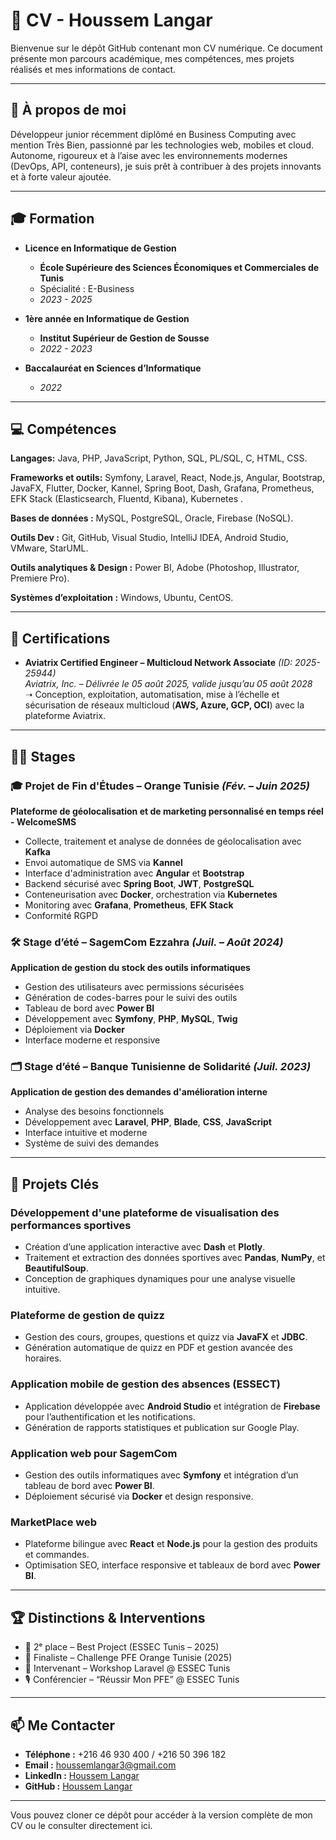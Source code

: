 # 💼 CV - Houssem Langar  

Bienvenue sur le dépôt GitHub contenant mon CV numérique. Ce document présente mon parcours académique, mes compétences, mes projets réalisés et mes informations de contact.  

---

## 📌 À propos de moi  
Développeur junior récemment diplômé en Business Computing avec mention Très Bien, passionné
par les technologies web, mobiles et cloud. Autonome, rigoureux et à l’aise avec les environnements
modernes (DevOps, API, conteneurs), je suis prêt à contribuer à des projets innovants et à forte valeur
ajoutée.  

---

## 🎓 Formation  
- **Licence en Informatique de Gestion**  
  - **École Supérieure des Sciences Économiques et Commerciales de Tunis**  
  - Spécialité : E-Business  
  - *2023 - 2025*  

- **1ère année en Informatique de Gestion**  
  - **Institut Supérieur de Gestion de Sousse**  
  - *2022 - 2023*  

- **Baccalauréat en Sciences d’Informatique**  
  - *2022*  

---

## 💻 Compétences  

**Langages:** Java, PHP, JavaScript, Python, SQL, PL/SQL, C, HTML, CSS.

**Frameworks et outils:** Symfony, Laravel, React, Node.js, Angular, Bootstrap, JavaFX, Flutter, Docker,
Kannel, Spring Boot, Dash, Grafana, Prometheus, EFK Stack (Elasticsearch, Fluentd, Kibana), Kubernetes
.

**Bases de données :** MySQL, PostgreSQL, Oracle, Firebase (NoSQL).

**Outils Dev :** Git, GitHub, Visual Studio, IntelliJ IDEA, Android Studio, VMware, StarUML.

**Outils analytiques & Design :** Power BI, Adobe (Photoshop, Illustrator, Premiere Pro).


**Systèmes d’exploitation :** Windows, Ubuntu, CentOS.

---

## 📜 Certifications  

- **Aviatrix Certified Engineer – Multicloud Network Associate** *(ID: 2025-25944)*  
  *Aviatrix, Inc. – Délivrée le 05 août 2025, valide jusqu’au 05 août 2028*  
  ➝ Conception, exploitation, automatisation, mise à l’échelle et sécurisation de réseaux multicloud (**AWS, Azure, GCP, OCI**) avec la plateforme Aviatrix.  

---

## 🧑‍💼 Stages

### 🎓 Projet de Fin d'Études – Orange Tunisie *(Fév. – Juin 2025)*  
**Plateforme de géolocalisation et de marketing personnalisé en temps réel - WelcomeSMS**  
- Collecte, traitement et analyse de données de géolocalisation avec **Kafka**  
- Envoi automatique de SMS via **Kannel**  
- Interface d'administration avec **Angular** et **Bootstrap**  
- Backend sécurisé avec **Spring Boot**, **JWT**, **PostgreSQL**  
- Conteneurisation avec **Docker**, orchestration via **Kubernetes**  
- Monitoring avec **Grafana**, **Prometheus**, **EFK Stack**  
- Conformité RGPD

### 🛠 Stage d’été – SagemCom Ezzahra *(Juil. – Août 2024)*  
**Application de gestion du stock des outils informatiques**  
- Gestion des utilisateurs avec permissions sécurisées  
- Génération de codes-barres pour le suivi des outils  
- Tableau de bord avec **Power BI**  
- Développement avec **Symfony**, **PHP**, **MySQL**, **Twig**  
- Déploiement via **Docker**  
- Interface moderne et responsive

### 🗂 Stage d’été – Banque Tunisienne de Solidarité *(Juil. 2023)*  
**Application de gestion des demandes d'amélioration interne**  
- Analyse des besoins fonctionnels  
- Développement avec **Laravel**, **PHP**, **Blade**, **CSS**, **JavaScript**  
- Interface intuitive et moderne  
- Système de suivi des demandes

---


## 🌟 Projets Clés  

### **Développement d'une plateforme de visualisation des performances sportives**  
- Création d’une application interactive avec **Dash** et **Plotly**.  
- Traitement et extraction des données sportives avec **Pandas**, **NumPy**, et **BeautifulSoup**.  
- Conception de graphiques dynamiques pour une analyse visuelle intuitive.  

### **Plateforme de gestion de quizz**  
- Gestion des cours, groupes, questions et quizz via **JavaFX** et **JDBC**.  
- Génération automatique de quizz en PDF et gestion avancée des horaires.  

### **Application mobile de gestion des absences (ESSECT)**  
- Application développée avec **Android Studio** et intégration de **Firebase** pour l’authentification et les notifications.  
- Génération de rapports statistiques et publication sur Google Play.  

### **Application web pour SagemCom**  
- Gestion des outils informatiques avec **Symfony** et intégration d’un tableau de bord avec **Power BI**.  
- Déploiement sécurisé via **Docker** et design responsive.  

### **MarketPlace web**  
- Plateforme bilingue avec **React** et **Node.js** pour la gestion des produits et commandes.  
- Optimisation SEO, interface responsive et tableaux de bord avec **Power BI**.  

---

## 🏆 Distinctions & Interventions  
- 🥈 2ᵉ place – Best Project (ESSEC Tunis – 2025)  
- 🎯 Finaliste – Challenge PFE Orange Tunisie (2025)  
- 🎤 Intervenant – Workshop Laravel @ ESSEC Tunis  
- 🎙 Conférencier – “Réussir Mon PFE” @ ESSEC Tunis  

---

## 📫 Me Contacter  

- **Téléphone :** +216 46 930 400 / +216 50 396 182  
- **Email :** houssemlangar3@gmail.com  
- **LinkedIn :** [Houssem Langar](https://linkedin.com/in/houssem-langar)  
- **GitHub :** [Houssem Langar](https://github.com/HoussemLangar)  

---

Vous pouvez cloner ce dépôt pour accéder à la version complète de mon CV ou le consulter directement ici.  
